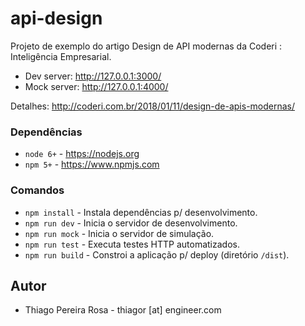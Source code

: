 # api-design
Projeto de exemplo do artigo Design de API modernas da Coderi : Inteligência Empresarial.

* Dev server: http://127.0.0.1:3000/
* Mock server: http://127.0.0.1:4000/

Detalhes: http://coderi.com.br/2018/01/11/design-de-apis-modernas/

### Dependências
* `node 6+` - https://nodejs.org
* `npm 5+` - https://www.npmjs.com

### Comandos
* `npm install` - Instala dependências p/ desenvolvimento.
* `npm run dev` - Inicia o servidor de desenvolvimento.
* `npm run mock` - Inicia o servidor de simulação.
* `npm run test` - Executa testes HTTP automatizados.
* `npm run build` - Constroi a aplicação p/ deploy (diretório `/dist`).

## Autor
* Thiago Pereira Rosa - thiagor [at] engineer.com
